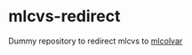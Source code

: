 # mlcvs-redirect
Dummy repository to redirect mlcvs to [mlcolvar](https://github.com/luigibonati/mlcolvar)
